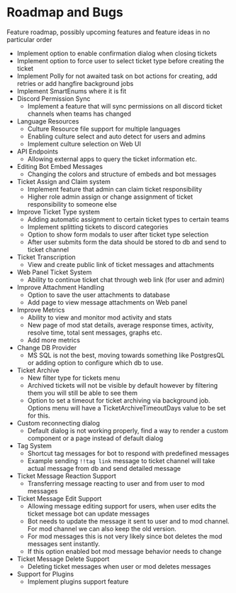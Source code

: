 # Roadmap and Bugs
Feature roadmap, possibly upcoming features and feature ideas in no particular order

- Implement option to enable confirmation dialog when closing tickets
- Implement option to force user to select ticket type before creating the ticket
- Implement Polly for not awaited task on bot actions for creating, add retries or add hangfire background jobs
- Implement SmartEnums where it is fit
- Discord Permission Sync
  - Implement a feature that will sync permissions on all discord ticket channels when teams has changed
- Language Resources
    - Culture Resource file support for multiple languages
    - Enabling culture select and auto detect for users and admins
    - Implement culture selection on Web UI
- API Endpoints
    - Allowing external apps to query the ticket information etc.
- Editing Bot Embed Messages
    - Changing the colors and structure of embeds and bot messages
- Ticket Assign and Claim system
    - Implement feature that admin can claim ticket responsibility
    - Higher role admin assign or change assignment of ticket responsibility to someone else
- Improve Ticket Type system
    - Adding automatic assignment to certain ticket types to certain teams
    - Implement splitting tickets to discord categories
    - Option to show form modals to user after ticket type selection
    - After user submits form the data should be stored to db and send to ticket channel
- Ticket Transcription
    - View and create public link of ticket messages and attachments
- Web Panel Ticket System
    - Ability to continue ticket chat through web link (for user and admin)
- Improve Attachment Handling
    - Option to save the user attachments to database
    - Add page to view message attachments on Web panel
- Improve Metrics
    - Ability to view and monitor mod activity and stats
    - New page of mod stat details, average response times, activity, resolve time, total sent messages, graphs etc.
    - Add more metrics
- Change DB Provider
    - MS SQL is not the best, moving towards something like PostgresQL or adding option to configure which db to use.
- Ticket Archive
    - New filter type for tickets menu
    - Archived tickets will not be visible by default however by filtering them you will still be able to see them
    - Option to set a timeout for ticket archiving via background job. Options menu will have a TicketArchiveTimeoutDays
      value to be set for this.
- Custom reconnecting dialog
    - Default dialog is not working properly, find a way to render a custom component or a page instead of default
      dialog
- Tag System
    - Shortcut tag messages for bot to respond with predefined messages
    - Example sending `!!tag link` message to ticket channel will take actual message from db and send detailed message
- Ticket Message Reaction Support
    - Transferring message reacting to user and from user to mod messages
- Ticket Message Edit Support
  - Allowing message editing support for users, when user edits the ticket message bot can update messages
  - Bot needs to update the message it sent to user and to mod channel. For mod channel we can also keep the old version.
  - For mod messages this is not very likely since bot deletes the mod messages sent instantly.
  - If this option enabled bot mod message behavior needs to change
- Ticket Message Delete Support
  - Deleting ticket messages when user or mod deletes messages
- Support for Plugins
  - Implement plugins support feature